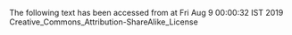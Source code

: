 The following text has been accessed from at Fri Aug 9 00:00:32 IST 2019
Creative_Commons_Attribution-ShareAlike_License
